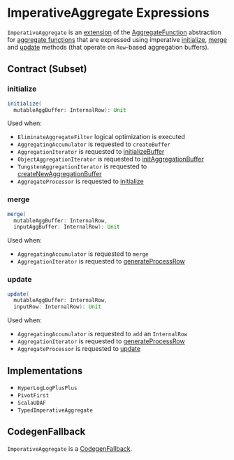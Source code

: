 # ImperativeAggregate Expressions

`ImperativeAggregate` is an [extension](#contract) of the [AggregateFunction](AggregateFunction.md) abstraction for [aggregate functions](#implementations) that are expressed using imperative [initialize](#initialize), [merge](#merge) and [update](#update) methods (that operate on `Row`-based aggregation buffers).

## Contract (Subset)

### <span id="initialize"> initialize

```scala
initialize(
  mutableAggBuffer: InternalRow): Unit
```

Used when:

* `EliminateAggregateFilter` logical optimization is executed
* `AggregatingAccumulator` is requested to `createBuffer`
* `AggregationIterator` is requested to [initializeBuffer](../AggregationIterator.md#initializeBuffer)
* `ObjectAggregationIterator` is requested to [initAggregationBuffer](../ObjectAggregationIterator.md#initAggregationBuffer)
* `TungstenAggregationIterator` is requested to [createNewAggregationBuffer](../TungstenAggregationIterator.md#createNewAggregationBuffer)
* `AggregateProcessor` is requested to [initialize](../window-functions/AggregateProcessor.md#initialize)

### <span id="merge"> merge

```scala
merge(
  mutableAggBuffer: InternalRow,
  inputAggBuffer: InternalRow): Unit
```

Used when:

* `AggregatingAccumulator` is requested to `merge`
* `AggregationIterator` is requested to [generateProcessRow](../AggregationIterator.md#generateProcessRow)

### <span id="update"> update

```scala
update(
  mutableAggBuffer: InternalRow,
  inputRow: InternalRow): Unit
```

Used when:

* `AggregatingAccumulator` is requested to `add` an `InternalRow`
* `AggregationIterator` is requested to [generateProcessRow](../AggregationIterator.md#generateProcessRow)
* `AggregateProcessor` is requested to [update](../window-functions/AggregateProcessor.md#update)

## Implementations

* `HyperLogLogPlusPlus`
* `PivotFirst`
* `ScalaUDAF`
* `TypedImperativeAggregate`

## <span id="CodegenFallback"> CodegenFallback

`ImperativeAggregate` is a [CodegenFallback](CodegenFallback.md).
